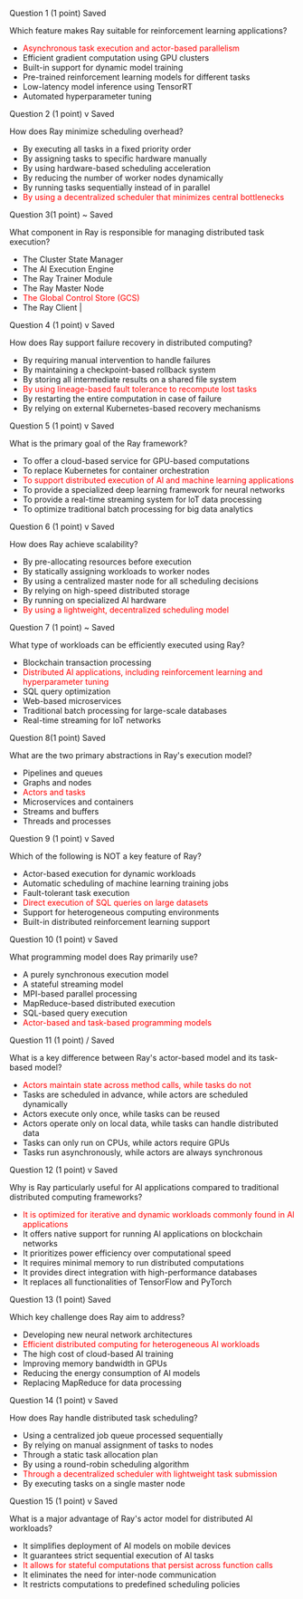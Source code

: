Question 1 (1 point) Saved

Which feature makes Ray suitable for reinforcement learning applications?

- ﻿﻿<font color="#ff0000">Asynchronous task execution and actor-based parallelism</font>
- ﻿﻿Efficient gradient computation using GPU clusters
- ﻿﻿Built-in support for dynamic model training
- ﻿﻿Pre-trained reinforcement learning models for different tasks
- ﻿﻿Low-latency model inference using TensorRT
- ﻿﻿Automated hyperparameter tuning

Question 2 (1 point) v Saved

How does Ray minimize scheduling overhead?

- ﻿By executing all tasks in a fixed priority order
- ﻿﻿By assigning tasks to specific hardware manually
- ﻿By using hardware-based scheduling acceleration
- ﻿﻿By reducing the number of worker nodes dynamically
- ﻿﻿By running tasks sequentially instead of in parallel
- ﻿﻿<font color="#ff0000">By using a decentralized scheduler that minimizes central bottlenecks</font>

Question 3(1 point) ~ Saved

What component in Ray is responsible for managing distributed task execution?

- ﻿﻿The Cluster State Manager
- ﻿﻿The Al Execution Engine
- ﻿The Ray Trainer Module
- ﻿﻿The Ray Master Node
- ﻿﻿<font color="#ff0000">The Global Control Store (GCS)</font>
- ﻿The Ray Client |

Question 4 (1 point) v Saved

How does Ray support failure recovery in distributed computing?

- ﻿By requiring manual intervention to handle failures
- ﻿﻿By maintaining a checkpoint-based rollback system
- ﻿﻿By storing all intermediate results on a shared file system
- <font color="#ff0000">﻿﻿By using lineage-based fault tolerance to recompute lost tasks</font>
- ﻿By restarting the entire computation in case of failure
- ﻿﻿By relying on external Kubernetes-based recovery mechanisms

Question 5 (1 point) v Saved

What is the primary goal of the Ray framework?

- ﻿To offer a cloud-based service for GPU-based computations
- ﻿﻿To replace Kubernetes for container orchestration
- ﻿﻿<font color="#ff0000">To support distributed execution of Al and machine learning applications</font>
- ﻿To provide a specialized deep learning framework for neural networks
- ﻿﻿To provide a real-time streaming system for loT data processing
- ﻿﻿To optimize traditional batch processing for big data analytics

Question 6 (1 point) v Saved

How does Ray achieve scalability?

- ﻿By pre-allocating resources before execution
- ﻿By statically assigning workloads to worker nodes
- ﻿﻿By using a centralized master node for all scheduling decisions
- ﻿By relying on high-speed distributed storage
- ﻿By running on specialized Al hardware
- ﻿﻿<font color="#ff0000">By using a lightweight, decentralized scheduling model</font>

Question 7 (1 point) ~ Saved

What type of workloads can be efficiently executed using Ray?

- ﻿﻿Blockchain transaction processing
- ﻿﻿<font color="#ff0000">Distributed Al applications, including reinforcement learning and hyperparameter tuning</font>
- ﻿﻿SQL query optimization
- ﻿﻿Web-based microservices
- ﻿﻿Traditional batch processing for large-scale databases
- ﻿Real-time streaming for loT networks

Question 8(1 point) Saved

What are the two primary abstractions in Ray's execution model?

- ﻿﻿Pipelines and queues
- ﻿﻿Graphs and nodes
- ﻿﻿<font color="#ff0000">Actors and tasks</font>
- ﻿﻿Microservices and containers
- ﻿﻿Streams and buffers
- ﻿﻿Threads and processes

Question 9 (1 point) v Saved

Which of the following is NOT a key feature of Ray?

- ﻿﻿Actor-based execution for dynamic workloads
- ﻿﻿Automatic scheduling of machine learning training jobs
- ﻿﻿Fault-tolerant task execution
- ﻿﻿<font color="#ff0000">Direct execution of SQL queries on large datasets</font>
- ﻿﻿Support for heterogeneous computing environments
- ﻿﻿Built-in distributed reinforcement learning support

Question 10 (1 point) v Saved

What programming model does Ray primarily use?

- A purely synchronous execution model
- A stateful streaming model
- ﻿﻿MPI-based parallel processing
- ﻿﻿MapReduce-based distributed execution
- ﻿﻿SQL-based query execution
- <font color="#ff0000">﻿﻿Actor-based and task-based programming models</font>

Question 11 (1 point) / Saved

What is a key difference between Ray's actor-based model and its task-based model?

- ﻿﻿<font color="#ff0000">Actors maintain state across method calls, while tasks do not</font>
- ﻿﻿Tasks are scheduled in advance, while actors are scheduled dynamically
- ﻿﻿Actors execute only once, while tasks can be reused
- ﻿﻿Actors operate only on local data, while tasks can handle distributed data
- ﻿﻿Tasks can only run on CPUs, while actors require GPUs
- ﻿﻿Tasks run asynchronously, while actors are always synchronous

Question 12 (1 point) v Saved

Why is Ray particularly useful for Al applications compared to traditional distributed computing frameworks?

- ﻿﻿<font color="#ff0000">It is optimized for iterative and dynamic workloads commonly found in Al applications</font>
- ﻿﻿It offers native support for running Al applications on blockchain networks
- ﻿﻿It prioritizes power efficiency over computational speed
- ﻿﻿It requires minimal memory to run distributed computations
- ﻿﻿It provides direct integration with high-performance databases
- ﻿It replaces all functionalities of TensorFlow and PyTorch

Question 13 (1 point) Saved

Which key challenge does Ray aim to address?

- ﻿Developing new neural network architectures
- <font color="#ff0000">﻿﻿Efficient distributed computing for heterogeneous Al workloads</font>
- ﻿﻿The high cost of cloud-based Al training
- ﻿﻿Improving memory bandwidth in GPUs
- ﻿Reducing the energy consumption of Al models
- ﻿﻿Replacing MapReduce for data processing

Question 14 (1 point) v Saved

How does Ray handle distributed task scheduling?

- ﻿Using a centralized job queue processed sequentially
- ﻿﻿By relying on manual assignment of tasks to nodes
- ﻿﻿Through a static task allocation plan
- ﻿By using a round-robin scheduling algorithm
- ﻿﻿<font color="#ff0000">Through a decentralized scheduler with lightweight task submission</font>
- ﻿By executing tasks on a single master node

Question 15 (1 point) v Saved

What is a major advantage of Ray's actor model for distributed AI workloads?

- ﻿﻿It simplifies deployment of Al models on mobile devices
- ﻿﻿It guarantees strict sequential execution of Al tasks
- ﻿﻿<font color="#ff0000">It allows for stateful computations that persist across function calls</font>
- ﻿﻿It eliminates the need for inter-node communication
- ﻿﻿It restricts computations to predefined scheduling policies